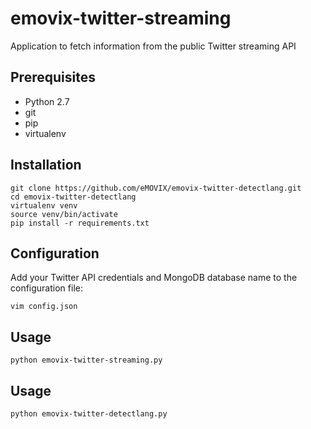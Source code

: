 # emovix-twitter-streaming
Application to fetch information from the public Twitter streaming API


## Prerequisites

 - Python 2.7
 - git
 - pip
 - virtualenv

## Installation

    git clone https://github.com/eMOVIX/emovix-twitter-detectlang.git
    cd emovix-twitter-detectlang
    virtualenv venv
    source venv/bin/activate
    pip install -r requirements.txt

## Configuration

Add your Twitter API credentials and MongoDB database name to the configuration file:

    vim config.json

## Usage

    python emovix-twitter-streaming.py
## Usage

    python emovix-twitter-detectlang.py
